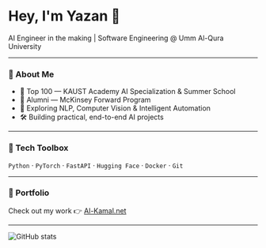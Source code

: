 # Hey, I'm Yazan 👋

AI Engineer in the making | Software Engineering @ Umm Al-Qura University  

---

### 🚀 About Me
- 📌 Top 100 — KAUST Academy AI Specialization & Summer School  
- 🌱 Alumni — McKinsey Forward Program  
- 🔭 Exploring NLP, Computer Vision & Intelligent Automation  
- 🛠 Building practical, end-to-end AI projects  

---

### 🧰 Tech Toolbox
`Python` · `PyTorch` · `FastAPI` · `Hugging Face` · `Docker` · `Git`  

---

### 📂 Portfolio
Check out my work 👉 [Al-Kamal.net](https://Al-kamal.net)  

---

![GitHub stats](https://github-readme-stats.vercel.app/api?username=pogyaz&show_icons=true&theme=radical&hide=stars,issues)
